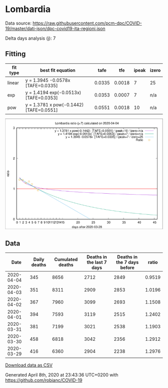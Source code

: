 # Lombardia

Data source: https://raw.githubusercontent.com/pcm-dpc/COVID-19/master/dati-json/dpc-covid19-ita-regioni.json

Delta days analysis (j): 7

## Fitting 
|fit type|best fit equation|tafe|tfe|ipeak|izero|
|-------|-----|--------|------|---|---|
|linear|y = 1.3945 -0.0578x  [TAFE=0.0335]|0.0335|0.0018|7|25|
|exp|y = 1.4194 exp(-0.0513x)  [TAFE=0.0353]|0.0353|0.0007|7|n/a|
|pow|y = 1.3781 x pow(-0.1442)  [TAFE=0.0551]|0.0551|0.0018|10|n/a|

![Plot](COVID-19_lombardia_j7_2020-04-04.png)

## Data
|Date|Daily deaths|Cumulated deaths|Deaths in the last 7 days|Deaths in the 7 days before|ratio|
|----|----------|-----------|-------|--------------------|-----|
|2020-04-04|345|8656|2712|2849|0.9519|
|2020-04-03|351|8311|2909|2853|1.0196|
|2020-04-02|367|7960|3099|2693|1.1508|
|2020-04-01|394|7593|3119|2515|1.2402|
|2020-03-31|381|7199|3021|2538|1.1903|
|2020-03-30|458|6818|3042|2356|1.2912|
|2020-03-29|416|6360|2904|2238|1.2976|

[Download data as CSV](COVID-19_lombardia_j7_2020-04-04.csv)

Generated April 8th, 2020 at 23:43:36 UTC+0200 with https://github.com/robianc/COVID-19
